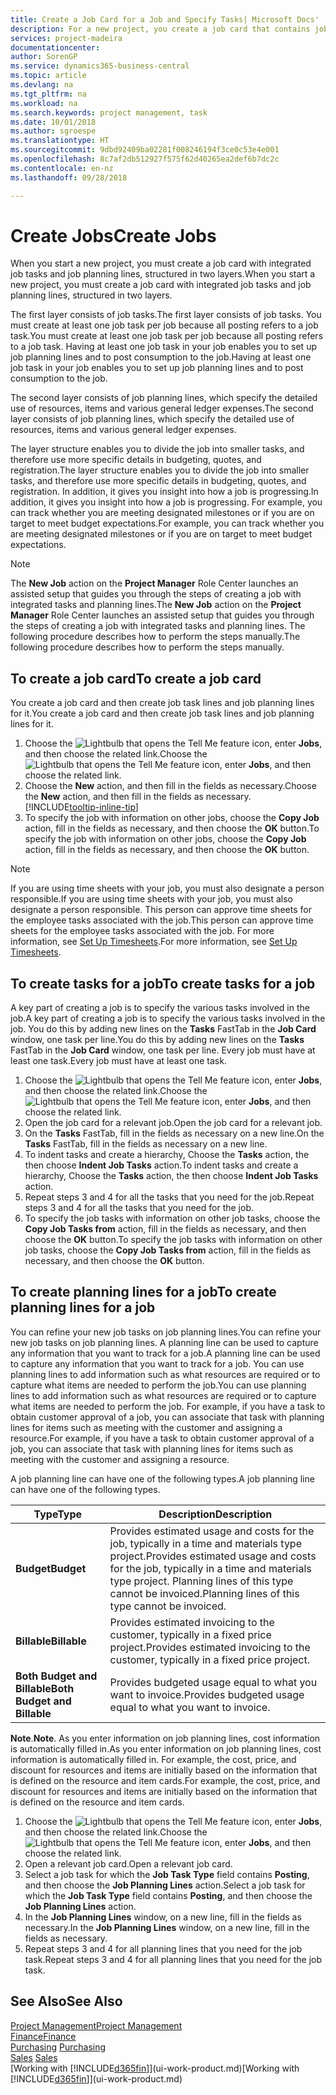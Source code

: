 ```yaml
---
title: Create a Job Card for a Job and Specify Tasks| Microsoft Docs'
description: For a new project, you create a job card that contains job tasks and planning lines, to help you manage progress and budgets.
services: project-madeira
documentationcenter: 
author: SorenGP
ms.service: dynamics365-business-central
ms.topic: article
ms.devlang: na
ms.tgt_pltfrm: na
ms.workload: na
ms.search.keywords: project management, task
ms.date: 10/01/2018
ms.author: sgroespe
ms.translationtype: HT
ms.sourcegitcommit: 9dbd92409ba02281f008246194f3ce0c53e4e001
ms.openlocfilehash: 8c7af2db512927f575f62d40265ea2def6b7dc2c
ms.contentlocale: en-nz
ms.lasthandoff: 09/28/2018

---
```

# <a name="create-jobs"></a><span data-ttu-id="4266a-103">Create Jobs</span><span class="sxs-lookup"><span data-stu-id="4266a-103">Create Jobs</span></span>
<span data-ttu-id="4266a-104">When you start a new project, you must create a job card with integrated job tasks and job planning lines, structured in two layers.</span><span class="sxs-lookup"><span data-stu-id="4266a-104">When you start a new project, you must create a job card with integrated job tasks and job planning lines, structured in two layers.</span></span>  

<span data-ttu-id="4266a-105">The first layer consists of job tasks.</span><span class="sxs-lookup"><span data-stu-id="4266a-105">The first layer consists of job tasks.</span></span> <span data-ttu-id="4266a-106">You must create at least one job task per job because all posting refers to a job task.</span><span class="sxs-lookup"><span data-stu-id="4266a-106">You must create at least one job task per job because all posting refers to a job task.</span></span> <span data-ttu-id="4266a-107">Having at least one job task in your job enables you to set up job planning lines and to post consumption to the job.</span><span class="sxs-lookup"><span data-stu-id="4266a-107">Having at least one job task in your job enables you to set up job planning lines and to post consumption to the job.</span></span>

<span data-ttu-id="4266a-108">The second layer consists of job planning lines, which specify the detailed use of resources, items and various general ledger expenses.</span><span class="sxs-lookup"><span data-stu-id="4266a-108">The second layer consists of job planning lines, which specify the detailed use of resources, items and various general ledger expenses.</span></span>

<span data-ttu-id="4266a-109">The layer structure enables you to divide the job into smaller tasks, and therefore use more specific details in budgeting, quotes, and registration.</span><span class="sxs-lookup"><span data-stu-id="4266a-109">The layer structure enables you to divide the job into smaller tasks, and therefore use more specific details in budgeting, quotes, and registration.</span></span> <span data-ttu-id="4266a-110">In addition, it gives you insight into how a job is progressing.</span><span class="sxs-lookup"><span data-stu-id="4266a-110">In addition, it gives you insight into how a job is progressing.</span></span> <span data-ttu-id="4266a-111">For example, you can track whether you are meeting designated milestones or if you are on target to meet budget expectations.</span><span class="sxs-lookup"><span data-stu-id="4266a-111">For example, you can track whether you are meeting designated milestones or if you are on target to meet budget expectations.</span></span>

> [!NOTE]  
>   <span data-ttu-id="4266a-112">The **New Job** action on the **Project Manager** Role Center launches an assisted setup that guides you through the steps of creating a job with integrated tasks and planning lines.</span><span class="sxs-lookup"><span data-stu-id="4266a-112">The **New Job** action on the **Project Manager** Role Center launches an assisted setup that guides you through the steps of creating a job with integrated tasks and planning lines.</span></span> <span data-ttu-id="4266a-113">The following procedure describes how to perform the steps manually.</span><span class="sxs-lookup"><span data-stu-id="4266a-113">The following procedure describes how to perform the steps manually.</span></span>

## <a name="to-create-a-job-card"></a><span data-ttu-id="4266a-114">To create a job card</span><span class="sxs-lookup"><span data-stu-id="4266a-114">To create a job card</span></span>
<span data-ttu-id="4266a-115">You create a job card and then create job task lines and job planning lines for it.</span><span class="sxs-lookup"><span data-stu-id="4266a-115">You create a job card and then create job task lines and job planning lines for it.</span></span>

1. <span data-ttu-id="4266a-116">Choose the ![Lightbulb that opens the Tell Me feature](media/ui-search/search_small.png "Tell me what you want to do") icon, enter **Jobs**, and then choose the related link.</span><span class="sxs-lookup"><span data-stu-id="4266a-116">Choose the ![Lightbulb that opens the Tell Me feature](media/ui-search/search_small.png "Tell me what you want to do") icon, enter **Jobs**, and then choose the related link.</span></span>  
2. <span data-ttu-id="4266a-117">Choose the **New** action, and then fill in the fields as necessary.</span><span class="sxs-lookup"><span data-stu-id="4266a-117">Choose the **New** action, and then fill in the fields as necessary.</span></span> [!INCLUDE[tooltip-inline-tip](includes/tooltip-inline-tip_md.md)]
3. <span data-ttu-id="4266a-118">To specify the job with information on other jobs, choose the **Copy Job** action, fill in the fields as necessary, and then choose the **OK** button.</span><span class="sxs-lookup"><span data-stu-id="4266a-118">To specify the job with information on other jobs, choose the **Copy Job** action, fill in the fields as necessary, and then choose the **OK** button.</span></span>

> [!NOTE]  
>   <span data-ttu-id="4266a-119">If you are using time sheets with your job, you must also designate a person responsible.</span><span class="sxs-lookup"><span data-stu-id="4266a-119">If you are using time sheets with your job, you must also designate a person responsible.</span></span> <span data-ttu-id="4266a-120">This person can approve time sheets for the employee tasks associated with the job.</span><span class="sxs-lookup"><span data-stu-id="4266a-120">This person can approve time sheets for the employee tasks associated with the job.</span></span> <span data-ttu-id="4266a-121">For more information, see [Set Up Timesheets](projects-how-setup-time-sheets.md).</span><span class="sxs-lookup"><span data-stu-id="4266a-121">For more information, see [Set Up Timesheets](projects-how-setup-time-sheets.md).</span></span>

## <a name="to-create-tasks-for-a-job"></a><span data-ttu-id="4266a-122">To create tasks for a job</span><span class="sxs-lookup"><span data-stu-id="4266a-122">To create tasks for a job</span></span>
<span data-ttu-id="4266a-123">A key part of creating a job is to specify the various tasks involved in the job.</span><span class="sxs-lookup"><span data-stu-id="4266a-123">A key part of creating a job is to specify the various tasks involved in the job.</span></span> <span data-ttu-id="4266a-124">You do this by adding new lines on the **Tasks** FastTab in the **Job Card** window, one task per line.</span><span class="sxs-lookup"><span data-stu-id="4266a-124">You do this by adding new lines on the **Tasks** FastTab in the **Job Card** window, one task per line.</span></span> <span data-ttu-id="4266a-125">Every job must have at least one task.</span><span class="sxs-lookup"><span data-stu-id="4266a-125">Every job must have at least one task.</span></span>

1. <span data-ttu-id="4266a-126">Choose the ![Lightbulb that opens the Tell Me feature](media/ui-search/search_small.png "Tell me what you want to do") icon, enter **Jobs**, and then choose the related link.</span><span class="sxs-lookup"><span data-stu-id="4266a-126">Choose the ![Lightbulb that opens the Tell Me feature](media/ui-search/search_small.png "Tell me what you want to do") icon, enter **Jobs**, and then choose the related link.</span></span>
2. <span data-ttu-id="4266a-127">Open the job card for a relevant job.</span><span class="sxs-lookup"><span data-stu-id="4266a-127">Open the job card for a relevant job.</span></span>
3. <span data-ttu-id="4266a-128">On the **Tasks** FastTab, fill in the fields as necessary on a new line.</span><span class="sxs-lookup"><span data-stu-id="4266a-128">On the **Tasks** FastTab, fill in the fields as necessary on a new line.</span></span>
4. <span data-ttu-id="4266a-129">To indent tasks and create a hierarchy, Choose the **Tasks** action, the then choose **Indent Job Tasks** action.</span><span class="sxs-lookup"><span data-stu-id="4266a-129">To indent tasks and create a hierarchy, Choose the **Tasks** action, the then choose **Indent Job Tasks** action.</span></span>
5. <span data-ttu-id="4266a-130">Repeat steps 3 and 4 for all the tasks that you need for the job.</span><span class="sxs-lookup"><span data-stu-id="4266a-130">Repeat steps 3 and 4 for all the tasks that you need for the job.</span></span>
6. <span data-ttu-id="4266a-131">To specify the job tasks with information on other job tasks, choose the **Copy Job Tasks from** action, fill in the fields as necessary, and then choose the **OK** button.</span><span class="sxs-lookup"><span data-stu-id="4266a-131">To specify the job tasks with information on other job tasks, choose the **Copy Job Tasks from** action, fill in the fields as necessary, and then choose the **OK** button.</span></span>

## <a name="to-create-planning-lines-for-a-job"></a><span data-ttu-id="4266a-132">To create planning lines for a job</span><span class="sxs-lookup"><span data-stu-id="4266a-132">To create planning lines for a job</span></span>
<span data-ttu-id="4266a-133">You can refine your new job tasks on job planning lines.</span><span class="sxs-lookup"><span data-stu-id="4266a-133">You can refine your new job tasks on job planning lines.</span></span> <span data-ttu-id="4266a-134">A planning line can be used to capture any information that you want to track for a job.</span><span class="sxs-lookup"><span data-stu-id="4266a-134">A planning line can be used to capture any information that you want to track for a job.</span></span> <span data-ttu-id="4266a-135">You can use planning lines to add information such as what resources are required or to capture what items are needed to perform the job.</span><span class="sxs-lookup"><span data-stu-id="4266a-135">You can use planning lines to add information such as what resources are required or to capture what items are needed to perform the job.</span></span> <span data-ttu-id="4266a-136">For example, if you have a task to obtain customer approval of a job, you can associate that task with planning lines for items such as meeting with the customer and assigning a resource.</span><span class="sxs-lookup"><span data-stu-id="4266a-136">For example, if you have a task to obtain customer approval of a job, you can associate that task with planning lines for items such as meeting with the customer and assigning a resource.</span></span>  

<span data-ttu-id="4266a-137">A job planning line can have one of the following types.</span><span class="sxs-lookup"><span data-stu-id="4266a-137">A job planning line can have one of the following types.</span></span>  

| <span data-ttu-id="4266a-138">Type</span><span class="sxs-lookup"><span data-stu-id="4266a-138">Type</span></span> | <span data-ttu-id="4266a-139">Description</span><span class="sxs-lookup"><span data-stu-id="4266a-139">Description</span></span> |
| --- | --- |
| <span data-ttu-id="4266a-140">**Budget**</span><span class="sxs-lookup"><span data-stu-id="4266a-140">**Budget**</span></span> |<span data-ttu-id="4266a-141">Provides estimated usage and costs for the job, typically in a time and materials type project.</span><span class="sxs-lookup"><span data-stu-id="4266a-141">Provides estimated usage and costs for the job, typically in a time and materials type project.</span></span> <span data-ttu-id="4266a-142">Planning lines of this type cannot be invoiced.</span><span class="sxs-lookup"><span data-stu-id="4266a-142">Planning lines of this type cannot be invoiced.</span></span> |
| <span data-ttu-id="4266a-143">**Billable**</span><span class="sxs-lookup"><span data-stu-id="4266a-143">**Billable**</span></span> |<span data-ttu-id="4266a-144">Provides estimated invoicing to the customer, typically in a fixed price project.</span><span class="sxs-lookup"><span data-stu-id="4266a-144">Provides estimated invoicing to the customer, typically in a fixed price project.</span></span> |
| <span data-ttu-id="4266a-145">**Both Budget and Billable**</span><span class="sxs-lookup"><span data-stu-id="4266a-145">**Both Budget and Billable**</span></span> |<span data-ttu-id="4266a-146">Provides budgeted usage equal to what you want to invoice.</span><span class="sxs-lookup"><span data-stu-id="4266a-146">Provides budgeted usage equal to what you want to invoice.</span></span> |

<span data-ttu-id="4266a-147">**Note**.</span><span class="sxs-lookup"><span data-stu-id="4266a-147">**Note**.</span></span> <span data-ttu-id="4266a-148">As you enter information on job planning lines, cost information is automatically filled in.</span><span class="sxs-lookup"><span data-stu-id="4266a-148">As you enter information on job planning lines, cost information is automatically filled in.</span></span> <span data-ttu-id="4266a-149">For example, the cost, price, and discount for resources and items are initially based on the information that is defined on the resource and item cards.</span><span class="sxs-lookup"><span data-stu-id="4266a-149">For example, the cost, price, and discount for resources and items are initially based on the information that is defined on the resource and item cards.</span></span>

1. <span data-ttu-id="4266a-150">Choose the ![Lightbulb that opens the Tell Me feature](media/ui-search/search_small.png "Tell me what you want to do") icon, enter **Jobs**, and then choose the related link.</span><span class="sxs-lookup"><span data-stu-id="4266a-150">Choose the ![Lightbulb that opens the Tell Me feature](media/ui-search/search_small.png "Tell me what you want to do") icon, enter **Jobs**, and then choose the related link.</span></span>
2. <span data-ttu-id="4266a-151">Open a relevant job card.</span><span class="sxs-lookup"><span data-stu-id="4266a-151">Open a relevant job card.</span></span>
3. <span data-ttu-id="4266a-152">Select a job task for which the **Job Task Type** field contains **Posting**, and then choose the **Job Planning Lines** action.</span><span class="sxs-lookup"><span data-stu-id="4266a-152">Select a job task for which the **Job Task Type** field contains **Posting**, and then choose the **Job Planning Lines** action.</span></span>  
4. <span data-ttu-id="4266a-153">In the **Job Planning Lines** window, on a new line, fill in the fields as necessary.</span><span class="sxs-lookup"><span data-stu-id="4266a-153">In the **Job Planning Lines** window, on a new line, fill in the fields as necessary.</span></span>
5. <span data-ttu-id="4266a-154">Repeat steps 3 and 4 for all planning lines that you need for the job task.</span><span class="sxs-lookup"><span data-stu-id="4266a-154">Repeat steps 3 and 4 for all planning lines that you need for the job task.</span></span>

## <a name="see-also"></a><span data-ttu-id="4266a-155">See Also</span><span class="sxs-lookup"><span data-stu-id="4266a-155">See Also</span></span>
[<span data-ttu-id="4266a-156">Project Management</span><span class="sxs-lookup"><span data-stu-id="4266a-156">Project Management</span></span>](projects-manage-projects.md)  
[<span data-ttu-id="4266a-157">Finance</span><span class="sxs-lookup"><span data-stu-id="4266a-157">Finance</span></span>](finance.md)  
<span data-ttu-id="4266a-158">[Purchasing](purchasing-manage-purchasing.md)       </span><span class="sxs-lookup"><span data-stu-id="4266a-158">[Purchasing](purchasing-manage-purchasing.md)       </span></span>  
<span data-ttu-id="4266a-159">[Sales](sales-manage-sales.md)    </span><span class="sxs-lookup"><span data-stu-id="4266a-159">[Sales](sales-manage-sales.md)    </span></span>  
<span data-ttu-id="4266a-160">[Working with [!INCLUDE[d365fin](includes/d365fin_md.md)]](ui-work-product.md)</span><span class="sxs-lookup"><span data-stu-id="4266a-160">[Working with [!INCLUDE[d365fin](includes/d365fin_md.md)]](ui-work-product.md)</span></span>  

